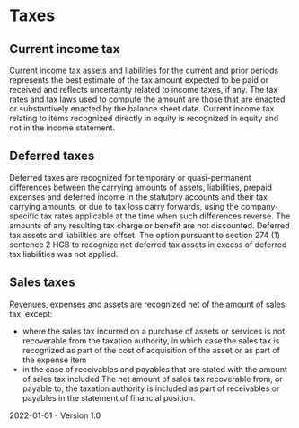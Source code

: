 # Taxes

## Current income tax

Current income tax assets and liabilities for the current and prior periods represents the best estimate of the tax amount expected to be paid or received and reflects uncertainty related to income taxes, if any. The tax rates and tax laws used to compute the amount are those that are enacted or substantively enacted by the balance sheet date. Current income tax relating to items recognized directly in equity is recognized in equity and not in the income statement.

## Deferred taxes

Deferred taxes are recognized for temporary or quasi-permanent differences between the carrying amounts of assets, liabilities, prepaid expenses and deferred income in the statutory accounts and their tax carrying amounts, or due to tax loss carry forwards, using the company-specific tax rates applicable at the time when such differences reverse. The amounts of any resulting tax charge or benefit are not discounted. Deferred tax assets and liabilities are offset. The option pursuant to section 274 (1) sentence 2 HGB to recognize net deferred tax assets in excess of deferred tax liabilities was not applied.

## Sales taxes

Revenues, expenses and assets are recognized net of the amount of sales tax, except:

* where the sales tax incurred on a purchase of assets or services is not recoverable from the taxation authority, in which case the sales tax is recognized as part of the cost of acquisition of the asset or as part of the expense item
* in the case of receivables and payables that are stated with the amount of sales tax included The net amount of sales tax recoverable from, or payable to, the taxation authority is included as part of
  receivables or payables in the statement of financial position.



2022-01-01 - Version 1.0

